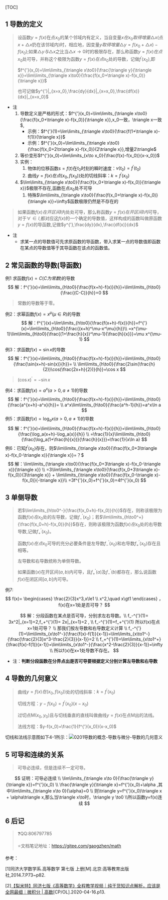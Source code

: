[TOC]



## 1 导数的定义

> 设函数$y=f(x)$在点$x_0$的某个邻域内有定义，当自变量$x在x_0取得增量\triangle x$(点$x+\triangle x$扔在该邻域内)时，相应地，因变量$y取得增量\triangle y=f(x_0+\triangle x)-f(x_0)$;如果$\triangle y与\triangle x$之比当$\triangle x\to0$时的极限存在，那么称函数$y=f(x)在点x_0$处可导，并称这个极限为函数$y=f(x)在点x_0$处的导数，记做$f^{'}(x_0)$,即
>
> $f^{'}(x_0)=\lim\limits_{\triangle x\to0}{\frac{\triangle y}{\triangle x}}=\lim\limits_{\triangle x\to0}{\frac{f(x_0+\triangle x)-f(x_0)}{\triangle x}}$
>
> 也可记做$y^{'}|_{x=x_0},\frac{dy}{dx}|_{x=x_0},\frac{df(x)}{dx}|_{x=x_0}$

+ 注
  1. 导数定义是严格的形式：$f^{'}(x_0)=\lim\limits_{\triangle x\to0}{\frac{f(x_0+\triangle x)-f(x_0)}{\triangle x}},x_0一致，\triangle x一致$,
     + 示例：$f^{'}(1)=\lim\limits_{\triangle x\to0}{\frac{f(1+\triangle x)-f(1)}{\triangle x}}$
     + 示例：$f^{'}(x_0)=\lim\limits_{\triangle x\to0}{\frac{f(x_0+2\triangle x)-f(x_0)}{2\triangle x}},增量2\triangle$
  2. 等价变形$f^{'}(x_0)=\lim\limits_{x\to x_0}{\frac{f(x)-f(x_0)}{x-x_0}}$
  3. 实例：
     1. 物体的位移函数$s=f(t)$在$t_0$时刻的瞬时速度：$v(t_0)=f^{'}(t_0)$
     2. 曲线$y=f(x)在点(x_0,f(x_0))$处的切线斜率：$k=f^{'}(x_0)$
  4. $\lim\limits_{\triangle x\to0}{\frac{f(x_0+\triangle x)-f(x_0)}{\triangle x}}$极限不存在,函数在点$x_0$处不可导
     1. 特殊$\lim\limits_{\triangle x\to0}{\frac{f(x_0+\triangle x)-f(x_0)}{\triangle x}}=\infty$函数极限仍然是不存在的

> 如果函数$f(x)在开区间I$内处处可导，那么称函数$y=f(x)在开区间I内$可导，对于$\forall\in I$,都对应这$f(x)$的一个确定的导数值，这样构成的函数叫做原函数$y=f(x)$的导函数,记做$y^{'},\frac{dy}{dx},\frac{df(x)}{dx}$

+ 注
  + 求某一点的导数值可先求原函数的导函数，带入求某一点的导数值即函数在某点的导数值等于其导函数在该点的函数值。



## 2 常见函数的导数(导函数)

例1 求函数$f(x)=C(C为常数)$的导数
$$
解：f^{'}(x)=\lim\limits_{h\to0}{\frac{f(x+h)-f(x)}{h}}=\lim\limits_{h\to0}{\frac{(C-C)}{h}}=0
$$

> 常数的导数等于零。

例2：求幂函数$f(x)=x^\mu(\mu\in R)$的导数
$$
解：f^{'}(x)=\lim\limits_{h\to0}{\frac{f(x+h)-f(x)}{h}}=f^{'}(x)=\lim\limits_{h\to0}{\frac{(x+h)^\mu-x^\mu}{h}}\\
=x^{\mu-1}\lim\limits_{h\to0}{\frac{(1+\frac{h}{x})^\mu-1}{\frac{h}{x}}}=\mu x^{\mu-1}
$$

例3：求函数$f(x)=\sin x$的导数
$$
解：f^{'}(x)=\lim\limits_{h\to0}{\frac{f(x+h)-f(x)}{h}}=\lim\limits_{h\to0}{\frac{\sin(x+h)-sin(x)}{h}}= \\
\lim\limits_{h\to0}{\frac{2\sin(\frac{h}{2})\cos(\frac{2x+h}{2})}{h}}=\cos x
$$

> $(\cos x)^{'}=-\sin x$

例4：求函数$f(x)=a^x(a\gt0,a\not=1)$的导数
$$
解：f^{'}(x)=\lim\limits_{h\to0}{\frac{f(x+h)-f(x)}{h}}=\lim\limits_{h\to0}{\frac{a^{x+h}-a^x}{h}}= \\
a^x\lim\limits_{h\to0}{\frac{a^h-1}{h}}=a^x\ln a
$$
例5：求函数$f(x)=\log_ax(a\gt0,a\not=1)$的导数
$$
解：f^{'}(x)=\lim\limits_{h\to0}{\frac{f(x+h)-f(x)}{h}}=\lim\limits_{h\to0}{\frac{\log_a(x+h)-\log_a(x)}{h}} \\
=\frac{1}{x}\lim\limits_{h\to0}{\frac{\log_a(1+\frac{h}{x})}{\frac{h}{x}}}=\frac{1}{x\ln a}
$$
例6：已知$f^{'}(x_0)$存在，则$\lim\limits_{\triangle x\to0}{\frac{f(x_0+3\triangle x)-f(x_0-\triangle x)}{\triangle x}}=？$
$$
解：\lim\limits_{\triangle x\to0}{\frac{f(x_0+3\triangle x)-f(x_0-\triangle x)}{\triangle x}} \\
=3\lim\limits_{\triangle x\to0}{\frac{f(x_0+3\triangle x)-f(x_0)}{3\triangle x}} + \lim\limits_{\triangle x\to0}{\frac{f(x_0-\triangle x)-f(x_0)}{-\triangle x}}\\
=3f^{'}(x_0)+f^{'}(x_0)=4f^{'}(x_0)
$$

## 3 单侧导数

> 若$\lim\limits_{h\to0^-}{\frac{f(x_0+h)-f(x_0)}{h}}$存在，则称该极限为函数$f(x)在x_0$处的左导数，记做$f_-^{'}(x_0)$；若$\lim\limits_{h\to0^+}{\frac{f(x_0+h)-f(x_0)}{h}}$存在，则称该极限为函数$f(x)在x_0$处的右导数导数,记做$f_+^{'}(x_0)$。
>
> 函数$f(x)在点x_0$可导的充分必要条件是左导数$f_-^{'}(x_0)$和右导数$f_+^{'}(x_0)$存在且相等。
>
> 左导数和右导数统称为单侧导数。
>
> 如果函数$(x)$在开区间$(a,b)$内可导，且$f_+^{'}(a)$及$f_-^{'}(b)$都存在，那么说函数$f(x)$在闭区间$[a,b]$内可导。



例7: 
$$
f(x)=
\begin{cases}
\frac{2}{3}x^3,x\le1 \\
x^2,\quad x\gt1
\end{cases}
，f(x)在x=1处是否可导？
$$

$$
解：分段函数在某点是否可导，分别求左右导数。\\
f_-^{'}(1)= 3x^2|_{x=1}=2,f_+^{'}(1)= 2x|_{x=1}=2 , \\
f_-^{'}(1)=f_+^{'}(1) 所以f(x)在点x=1处可导？ \\
那我们按左导数和右导数定义计算 \\
f_-^{'}(1)=\lim\limits_{x\to1^-}{\frac{f(x)-f(1)}{x-1}}=\lim\limits_{x\to1^-}{\frac{\frac{2}{3}x^3-\frac{2}{3}}{x-1}}=2 \\
f_+^{'}(1)=\lim\limits_{x\to1^+}{\frac{f(x)-f(1)}{x-1}}=\lim\limits_{x\to1^-}{\frac{x^2-\frac{2}{3}}{x-1}}=\infty \\
所以f(x)在x=1处导数不存在。
$$

+ 注：**判断分段函数在分界点出是否可导要根据定义分别计算左导数和右导数**

## 4 导数的几何意义

> 曲线$y=f(x)在(x_0,f(x_0))$处的切线斜率：$k=f^{'}(x_0)$
>
> 切线方程：$y-f(x_0)=f^{'}(x_0)(x-x_0)$
>
> 过切点M$(x_0,y_0)$且与切线垂直的直线叫做曲线$y=f(x)$在点M出的法线。
>
> 法线方程：$y-f(x_0)=\frac{1}{f^{'}(x_0)}(x-x_0)$

切线和法线示意图如下4-1所示：![0201导数的概念-导数与微分-导数的几何意义](L:\study\math\note\02导数与微分\images\0201导数的概念-导数与微分-导数的几何意义.bmp)

## 5 可导和连续的关系

> 可导必连续，但是连续不一定可导。

$$
证明：可导必连续 \\
\lim\limits_{\triangle x\to 0}{\frac{\triangle y}{\triangle x}}=f^{'}(x_0) \\
\frac{\triangle y}{\triangle x}=f^{'}(x_0)+\alpha ,其中\lim\limits_{\triangle x\to 0}{\alpha}=0 \\
则\triangle y=f^{'}(x_0)\triangle x + \alpha\triangle x,那么当\triangle x\to时，\triangle y \to0 
\\所以函数y=f(x)连续
$$



## 6 后记

> :question:QQ:806797785
>
> :star:文档笔记地址：https://gitee.com/gaogzhen/math

参考：

[1]同济大学数学系.高等数学 第七版 上册[M].北京:高等教育出版社,2014.7.P73~p82.

[2]<a href="https://www.bilibili.com/video/BV1864y1T7Ks">【梨米特】同济七版《高等数学》全程教学视频｜纯干货知识点解析，应该是全网最细｜微积分 | 高数</a>[CP/OL].2020-04-16.p13.